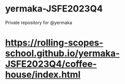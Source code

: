 # yermaka-JSFE2023Q4
Private repository for @yermaka
# https://rolling-scopes-school.github.io/yermaka-JSFE2023Q4/coffee-house/index.html
